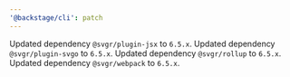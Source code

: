 ```yaml
---
'@backstage/cli': patch
---
```


Updated dependency `@svgr/plugin-jsx` to `6.5.x`.
Updated dependency `@svgr/plugin-svgo` to `6.5.x`.
Updated dependency `@svgr/rollup` to `6.5.x`.
Updated dependency `@svgr/webpack` to `6.5.x`.
